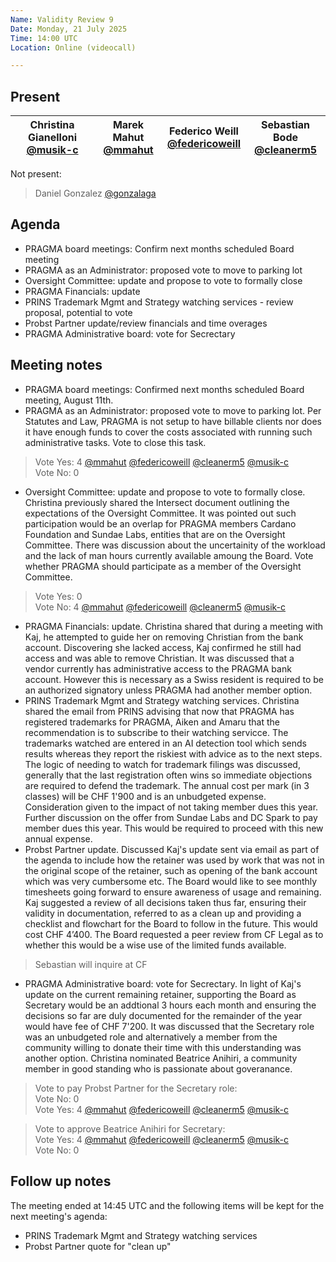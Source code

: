 ```yaml
---
Name: Validity Review 9
Date: Monday, 21 July 2025
Time: 14:00 UTC
Location: Online (videocall)

---
```


## Present

| Christina Gianelloni <br/> [@musik-c][] | Marek Mahut <br/> [@mmahut][] |  Federico Weill <br/> [@federicoweill][] | Sebastian Bode <br/> [@cleanerm5][]   |
| ---                               | ---                                          | ---  | ---

[@musik-c]: https://github.com/musik-c
[@federicoweill]: https://github.com/federicoweill
[@gonzalaga]: https://github.com/gonzalaga
[@cleanerm5]: https://github.com/cleanerm5
[@mmahut]: https://github.com/mmahut

Not present:
> Daniel Gonzalez [@gonzalaga][]

## Agenda

- PRAGMA board meetings: Confirm next months scheduled Board meeting
- PRAGMA as an Administrator: proposed vote to move to parking lot
- Oversight Committee: update and propose to vote to formally close
- PRAGMA Financials: update
- PRINS Trademark Mgmt and Strategy watching services - review proposal, potential to vote
- Probst Partner update/review financials and time overages
- PRAGMA Administrative board: vote for Secrectary

## Meeting notes

- PRAGMA board meetings: Confirmed next months scheduled Board meeting, August 11th.
- PRAGMA as an Administrator: proposed vote to move to parking lot. Per Statutes and Law, PRAGMA is not setup to have billable clients nor does it have enough funds to cover the costs associated with running such administrative tasks. Vote to close this task.
> Vote Yes: 4 [@mmahut][] [@federicoweill][] [@cleanerm5][] [@musik-c][]  
> Vote No: 0
- Oversight Committee: update and propose to vote to formally close. Christina previously shared the Intersect document outlining the expectations of the Oversight Committee. It was pointed out such participation would be an overlap for PRAGMA members Cardano Foundation and Sundae Labs, entities that are on the Oversight Committee. There was discussion about the uncertainity of the workload and the lack of man hours currently available amoung the Board. Vote whether PRAGMA should participate as a member of the Oversight Committee.
> Vote Yes: 0 <br>
> Vote No: 4  [@mmahut][] [@federicoweill][] [@cleanerm5][] [@musik-c][]
- PRAGMA Financials: update. Christina shared that during a meeting with Kaj, he attempted to guide her on removing Christian from the bank account. Discovering she lacked access, Kaj confirmed he still had access and was able to remove Christian. It was discussed that a vendor currently has administrative access to the PRAGMA bank account. However this is necessary as a Swiss resident is required to be an authorized signatory unless PRAGMA had another member option.
- PRINS Trademark Mgmt and Strategy watching services. Christina shared the email from PRINS advising that now that PRAGMA has registered trademarks for PRAGMA, Aiken and Amaru that the recommendation is to subscribe to their watching servicce. The trademarks watched are entered in an AI detection tool which sends results whereas they report the riskiest with advice as to the next steps. The logic of needing to watch for trademark filings was discussed, generally that the last registration often wins so immediate objections are required to defend the trademark. The annual cost per mark (in 3 classes) will be CHF 1'900 and is an unbudgeted expense. Consideration given to the impact of not taking member dues this year. Further discussion on the offer from Sundae Labs and DC Spark to pay member dues this year. This would be required to proceed with this new annual expense.
- Probst Partner update. Discussed Kaj's update sent via email as part of the agenda to include how the retainer was used by work that was not in the original scope of the retainer, such as opening of the bank account which was very cumbersome etc. The Board would like to see monthly timesheets going forward to ensure awareness of usage and remaining. Kaj suggested a review of all decisions taken thus far, ensuring their validity in documentation, referred to as a clean up and providing a checklist and flowchart for the Board to follow in the future. This would cost CHF 4’400. The Board requested a peer review from CF Legal as to whether this would be a wise use of the limited funds available.
> Sebastian will inquire at CF
- PRAGMA Administrative board: vote for Secrectary. In light of Kaj's update on the current remaining retainer, supporting the Board as Secretary would be an addtional 3 hours each month and ensuring the decisions so far are duly documented for the remainder of the year would have fee of CHF 7'200. It was discussed that the Secretary role was an unbudgeted role and alternatively a member from the community willing to donate their time with this understanding was another option. Christina nominated Beatrice Anihiri, a community member in good standing who is passionate about goveranance.
> Vote to pay Probst Partner for the Secretary role:<br>
> Vote No: 0 <br>
> Vote Yes: 4 [@mmahut][] [@federicoweill][] [@cleanerm5][] [@musik-c][]

> Vote to approve Beatrice Anihiri for Secretary:<br>
> Vote Yes: 4 [@mmahut][] [@federicoweill][] [@cleanerm5][] [@musik-c][]  
> Vote No: 0
  
## Follow up notes 

The meeting ended at 14:45 UTC and the following items will be kept for the next meeting's agenda:
- PRINS Trademark Mgmt and Strategy watching services
- Probst Partner quote for "clean up"
